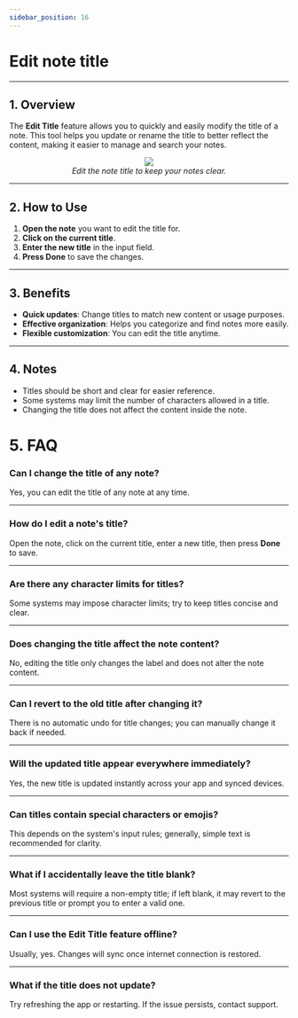 ```yaml
---
sidebar_position: 16
---
```


# Edit note title

---

## 1. Overview

The **Edit Title** feature allows you to quickly and easily modify the title of a note. This tool helps you update or rename the title to better reflect the content, making it easier to manage and search your notes.

<p align="center">
  <img src="https://pub-661d733d32f14d8684c7617d2f2e3372.r2.dev/docs/edit_title.png" />
  <br/>
  <em>Edit the note title to keep your notes clear.</em>
</p>

---

## 2. How to Use

1. **Open the note** you want to edit the title for.
2. **Click on the current title**.
3. **Enter the new title** in the input field.
4. **Press Done** to save the changes.

---

## 3. Benefits

- **Quick updates**: Change titles to match new content or usage purposes.
- **Effective organization**: Helps you categorize and find notes more easily.
- **Flexible customization**: You can edit the title anytime.

---

## 4. Notes

- Titles should be short and clear for easier reference.
- Some systems may limit the number of characters allowed in a title.
- Changing the title does not affect the content inside the note.

# 5. FAQ

### Can I change the title of any note?

Yes, you can edit the title of any note at any time.

---

### How do I edit a note's title?

Open the note, click on the current title, enter a new title, then press **Done** to save.

---

### Are there any character limits for titles?

Some systems may impose character limits; try to keep titles concise and clear.

---

### Does changing the title affect the note content?

No, editing the title only changes the label and does not alter the note content.

---

### Can I revert to the old title after changing it?

There is no automatic undo for title changes; you can manually change it back if needed.

---

### Will the updated title appear everywhere immediately?

Yes, the new title is updated instantly across your app and synced devices.

---

### Can titles contain special characters or emojis?

This depends on the system's input rules; generally, simple text is recommended for clarity.

---

### What if I accidentally leave the title blank?

Most systems will require a non-empty title; if left blank, it may revert to the previous title or prompt you to enter a valid one.

---

### Can I use the Edit Title feature offline?

Usually, yes. Changes will sync once internet connection is restored.

---

### What if the title does not update?

Try refreshing the app or restarting. If the issue persists, contact support.
